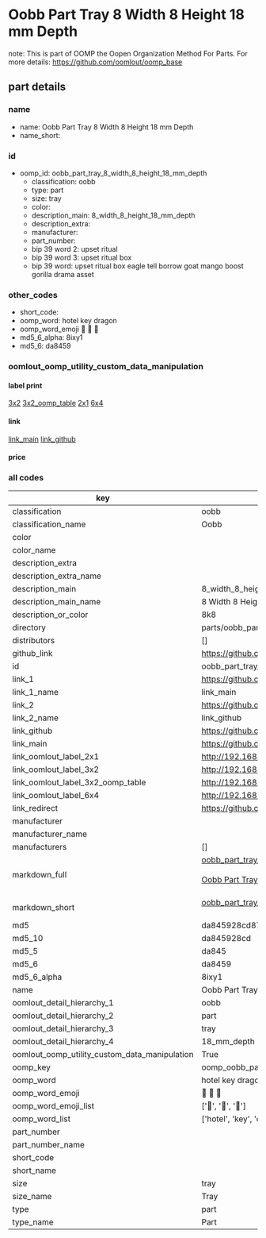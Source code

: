 # Oobb Part Tray 8 Width 8 Height 18 mm Depth  

note: This is part of OOMP the Oopen Organization Method For Parts. For more details: https://github.com/oomlout/oomp_base

##  part details
  







### name
* name: Oobb Part Tray 8 Width 8 Height 18 mm Depth
* name_short: 
### id
* oomp_id: oobb_part_tray_8_width_8_height_18_mm_depth
  * classification: oobb
  * type: part
  * size: tray
  * color: 
  * description_main: 8_width_8_height_18_mm_depth
  * description_extra: 
  * manufacturer: 
  * part_number: 
  * bip 39 word 2: upset ritual
  * bip 39 word 3: upset ritual box
  * bip 39 word: upset ritual box eagle tell borrow goat mango boost gorilla drama asset

### other_codes
* short_code: 
* oomp_word: hotel key dragon
* oomp_word_emoji :hotel: :key: :dragon:
* md5_6_alpha: 8ixy1
* md5_6: da8459






### oomlout_oomp_utility_custom_data_manipulation
#### label print
[3x2](http://192.168.1.245:1112/?label=oomp%208ixy1)
[3x2_oomp_table](http://192.168.1.108:1112/?label=oomp%208ixy1)
[2x1](http://192.168.1.242:1112/?label=oomp%208ixy1)
[6x4](http://192.168.1.55:1112/?label=oomp%208ixy1)    

#### link

[link_main](https://github.com/oomlout/oomlout_oomp_version_1_messy/tree/main/parts/oobb_part_tray_8_width_8_height_18_mm_depth) [link_github](https://github.com/oomlout/oomlout_oomp_version_1_messy/tree/main/parts/oobb_part_tray_8_width_8_height_18_mm_depth)                             

#### price







### all codes 
| key | value |  
| --- | --- |  
| classification | oobb |  
| classification_name | Oobb |  
| color |  |  
| color_name |  |  
| description_extra |  |  
| description_extra_name |  |  
| description_main | 8_width_8_height_18_mm_depth |  
| description_main_name | 8 Width 8 Height 18 mm Depth |  
| description_or_color | 8k8 |  
| directory | parts/oobb_part_tray_8_width_8_height_18_mm_depth |  
| distributors | [] |  
| github_link | https://github.com/oomlout/oomlout_oomp_part_src/tree/main/parts/oobb_part_tray_8_width_8_height_18_mm_depth |  
| id | oobb_part_tray_8_width_8_height_18_mm_depth |  
| link_1 | https://github.com/oomlout/oomlout_oomp_version_1_messy/tree/main/parts/oobb_part_tray_8_width_8_height_18_mm_depth |  
| link_1_name | link_main |  
| link_2 | https://github.com/oomlout/oomlout_oomp_version_1_messy/tree/main/parts/oobb_part_tray_8_width_8_height_18_mm_depth |  
| link_2_name | link_github |  
| link_github | https://github.com/oomlout/oomlout_oomp_version_1_messy/tree/main/parts/oobb_part_tray_8_width_8_height_18_mm_depth |  
| link_main | https://github.com/oomlout/oomlout_oomp_version_1_messy/tree/main/parts/oobb_part_tray_8_width_8_height_18_mm_depth |  
| link_oomlout_label_2x1 | http://192.168.1.242:1112/?label=oomp%208ixy1 |  
| link_oomlout_label_3x2 | http://192.168.1.245:1112/?label=oomp%208ixy1 |  
| link_oomlout_label_3x2_oomp_table | http://192.168.1.108:1112/?label=oomp%208ixy1 |  
| link_oomlout_label_6x4 | http://192.168.1.55:1112/?label=oomp%208ixy1 |  
| link_redirect | https://github.com/oomlout/oomlout_oomp_version_1_messy/tree/main/parts/oobb_part_tray_8_width_8_height_18_mm_depth |  
| manufacturer |  |  
| manufacturer_name |  |  
| manufacturers | [] |  
| markdown_full | [oobb_part_tray_8_width_8_height_18_mm_depth](none)<br>[](none)<br>[Oobb Part Tray 8 Width 8 Height 18 Mm Depth](none)<br><br> |  
| markdown_short | [oobb_part_tray_8_width_8_height_18_mm_depth](none)<br><br> |  
| md5 | da845928cd872c80686f6450352ea779 |  
| md5_10 | da845928cd |  
| md5_5 | da845 |  
| md5_6 | da8459 |  
| md5_6_alpha | 8ixy1 |  
| name | Oobb Part Tray 8 Width 8 Height 18 mm Depth |  
| oomlout_detail_hierarchy_1 | oobb |  
| oomlout_detail_hierarchy_2 | part |  
| oomlout_detail_hierarchy_3 | tray |  
| oomlout_detail_hierarchy_4 | 18_mm_depth |  
| oomlout_oomp_utility_custom_data_manipulation | True |  
| oomp_key | oomp_oobb_part_tray_8_width_8_height_18_mm_depth |  
| oomp_word | hotel key dragon |  
| oomp_word_emoji | :hotel: :key: :dragon: |  
| oomp_word_emoji_list | [':hotel:', ':key:', ':dragon:'] |  
| oomp_word_list | ['hotel', 'key', 'dragon'] |  
| part_number |  |  
| part_number_name |  |  
| short_code |  |  
| short_name |  |  
| size | tray |  
| size_name | Tray |  
| type | part |  
| type_name | Part |  
